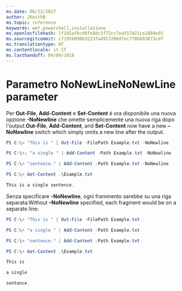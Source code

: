 ```yaml
---
ms.date: 06/12/2017
author: JKeithB
ms.topic: reference
keywords: wmf,powershell,installazione
ms.openlocfilehash: 1f165afbcd8fe8dc5f72cc7ea557d21ce2884e91
ms.sourcegitcommit: cf195b090b3223fa4917206dfec7f0b603873cdf
ms.translationtype: HT
ms.contentlocale: it-IT
ms.lasthandoff: 04/09/2018
---
```

# <a name="nonewline-parameter"></a><span data-ttu-id="a1cf3-102">Parametro NoNewLine</span><span class="sxs-lookup"><span data-stu-id="a1cf3-102">NoNewLine parameter</span></span>
<span data-ttu-id="a1cf3-103">Per **Out-File**, **Add-Content** e **Set-Content** è ora disponibile una nuova opzione **-NoNewline** che omette semplicemente una nuova riga dopo l'output.</span><span class="sxs-lookup"><span data-stu-id="a1cf3-103">**Out-File**, **Add-Content**, and **Set-Content** now have a new **–NoNewline** switch which simply omits a new line after the output.</span></span>
```powershell
PS C:\> "This is " | Out-File -FilePath Example.txt -NoNewline

PS C:\>; "a single " | Add-Content -Path Example.txt -NoNewline

PS C:\> "sentence." | Add-Content -Path Example.txt -NoNewline

PS C:\> Get-Content .\Example.txt

This is a single sentence.
```
<span data-ttu-id="a1cf3-104">Senza specificare **-NoNewline**, ogni frammento sarebbe su una riga separata:</span><span class="sxs-lookup"><span data-stu-id="a1cf3-104">Without **–NoNewline** specified, each fragment would be on a separate line:</span></span>
```powershell
PS C:\> "This is " | Out-File -FilePath Example.txt

PS C:\> "a single " | Add-Content -Path Example.txt

PS C:\> "sentence." | Add-Content -Path Example.txt

PS C:\> Get-Content .\Example.txt

This is

a single

sentence.
```